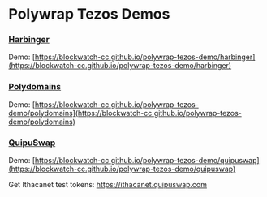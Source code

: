 # Polywrap Tezos Demos

### [Harbinger](./harbinger/)
Demo: [https://blockwatch-cc.github.io/polywrap-tezos-demo/harbinger](https://blockwatch-cc.github.io/polywrap-tezos-demo/harbinger)

### [Polydomains](./polydomains/)
Demo: [https://blockwatch-cc.github.io/polywrap-tezos-demo/polydomains](https://blockwatch-cc.github.io/polywrap-tezos-demo/polydomains)

### [QuipuSwap](./quipuswap/)
Demo: [https://blockwatch-cc.github.io/polywrap-tezos-demo/quipuswap](https://blockwatch-cc.github.io/polywrap-tezos-demo/quipuswap)

Get Ithacanet test tokens: https://ithacanet.quipuswap.com
